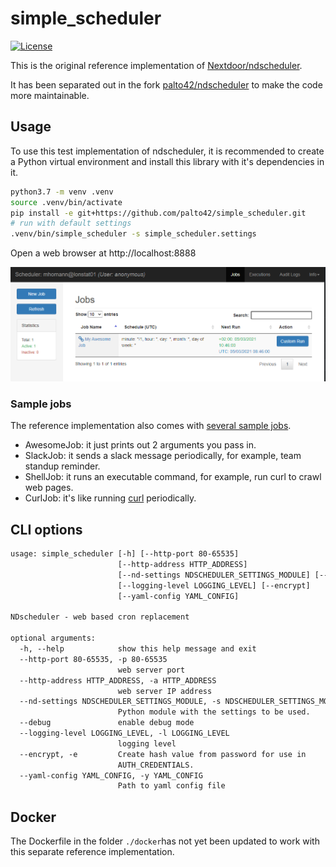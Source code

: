# simple_scheduler

[![License](https://img.shields.io/badge/License-BSD%202--Clause-orange.svg)](LICENSE.txt)

This is the original reference implementation of [Nextdoor/ndscheduler](https://github.com/Nextdoor/ndscheduler).

It has been separated out in the fork [palto42/ndscheduler](https://github.com/palto42/ndscheduler) to make the code more maintainable.

## Usage

To use this test implementation of ndscheduler, it is recommended to create a Python
virtual environment and install this library with it's dependencies in it.

```sh
python3.7 -m venv .venv
source .venv/bin/activate
pip install -e git+https://github.com/palto42/simple_scheduler.git
# run with default settings
.venv/bin/simple_scheduler -s simple_scheduler.settings
```

Open a web browser at http://localhost:8888

![simple_scheduler](simple_scheduler.png)

### Sample jobs

The reference implementation also comes with [several sample jobs](simple_scheduler/jobs).

* AwesomeJob: it just prints out 2 arguments you pass in.
* SlackJob: it sends a slack message periodically, for example, team standup reminder.
* ShellJob: it runs an executable command, for example, run curl to crawl web pages.
* CurlJob: it's like running [curl](http://curl.haxx.se/) periodically.

## CLI options

```txt
usage: simple_scheduler [-h] [--http-port 80-65535]
                        [--http-address HTTP_ADDRESS]
                        [--nd-settings NDSCHEDULER_SETTINGS_MODULE] [--debug]
                        [--logging-level LOGGING_LEVEL] [--encrypt]
                        [--yaml-config YAML_CONFIG]

NDscheduler - web based cron replacement

optional arguments:
  -h, --help            show this help message and exit
  --http-port 80-65535, -p 80-65535
                        web server port
  --http-address HTTP_ADDRESS, -a HTTP_ADDRESS
                        web server IP address
  --nd-settings NDSCHEDULER_SETTINGS_MODULE, -s NDSCHEDULER_SETTINGS_MODULE
                        Python module with the settings to be used.
  --debug               enable debug mode
  --logging-level LOGGING_LEVEL, -l LOGGING_LEVEL
                        logging level
  --encrypt, -e         Create hash value from password for use in
                        AUTH_CREDENTIALS.
  --yaml-config YAML_CONFIG, -y YAML_CONFIG
                        Path to yaml config file
```

## Docker

The Dockerfile in the folder `./docker`has not yet been updated to work with this separate reference implementation.
